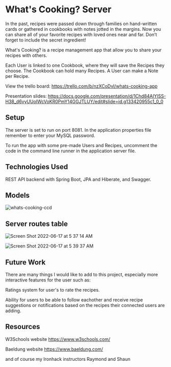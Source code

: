 # What's Cooking? Server

In the past, recipes were passed down through families on hand-written cards or gathered in cookbooks with notes jotted in the margins.
Now you can share all of your favorite recipes with loved ones near and far. Don’t forget to include the secret ingredient!

What's Cooking? is a recipe management app that allow you to share your recipes with others. 

Each User is linked to one Cookbook, where they will save the Recipes they choose. 
The Cookbook can hold many Recipes. 
A User can make a Note per Recipe. 

View the trello board: https://trello.com/b/nzXCoDvl/whats-cooking-app

Presentation slides: https://docs.google.com/presentation/d/1Chd84AIYlSS-H38_d6vyUUoIWcVoKR0PmY14GGJTLUY/edit#slide=id.g133420955c1_0_0

## Setup

The server is set to run on port 8081.
In the application properties file remember to enter your MySQL password. 

To run the app with some pre-made Users and Recipes, uncomment the code in the command line runner in the application server file.

## Technologies Used
REST API backend with Spring Boot, JPA and Hiberate, and Swagger.

## Models

![whats-cooking-ccd](https://user-images.githubusercontent.com/88110591/174219736-e100024a-9473-4ee6-91a9-2a343197272f.png)

## Server routes table
![Screen Shot 2022-06-17 at 5 37 14 AM](https://user-images.githubusercontent.com/88110591/174219978-4dfb6baa-4dc3-4ee5-b5a7-0bb63e07c43a.png)

![Screen Shot 2022-06-17 at 5 39 37 AM](https://user-images.githubusercontent.com/88110591/174220182-dbb4a4a8-1ebc-4bcd-9901-f7ea494d7077.png)

## Future Work
There are many things I would like to add to this project, especially more interactive features for the user such as:

Ratings system for user's to rate the recipes.

Ability for users to be able to follow eachother and receive recipe suggestions or notifications based on the recipes their connected users are adding. 

## Resources
W3Schools website https://www.w3schools.com/

Baeldung website https://www.baeldung.com/

and of course my Ironhack instructors Raymond and Shaun
